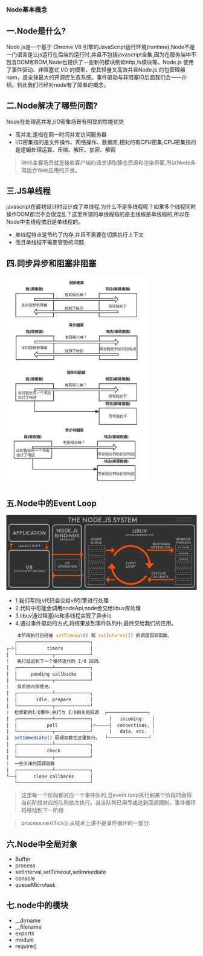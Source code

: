### Node基本概念
## 一.Node是什么?

Node.js是一个基于 Chrome V8 引擎的JavaScript运行环境(runtime),Node不是一门语言是让js运行在后端的运行时,并且不包括javascript全集,因为在服务端中不包含DOM和BOM,Node也提供了一些新的模块例如http,fs模块等。Node.js 使用了事件驱动、非阻塞式 I/O 的模型，使其轻量又高效并且Node.js 的包管理器 npm，是全球最大的开源库生态系统。事件驱动与非阻塞IO后面我们会一一介绍。到此我们已经对node有了简单的概念。

## 二.Node解决了哪些问题?

Node在处理高并发,I/O密集场景有明显的性能优势

- 高并发,是指在同一时间并发访问服务器
- I/O密集指的是文件操作、网络操作、数据库,相对的有CPU密集,CPU密集指的是逻辑处理运算、压缩、解压、加密、解密
> Web主要场景就是接收客户端的请求读取静态资源和渲染界面,所以Node非常适合Web应用的开发。

## 三.JS单线程

javascript在最初设计时设计成了单线程,为什么不是多线程呢？如果多个线程同时操作DOM那岂不会很混乱？这里所谓的单线程指的是主线程是单线程的,所以在Node中主线程依旧是单线程的。

- 单线程特点是节约了内存,并且不需要在切换执行上下文
- 而且单线程不需要管锁的问题.

## 四.同步异步和阻塞非阻塞

![同步异步和阻塞非阻塞](./images/1.png)

## 五.Node中的Event Loop

![同步异步和阻塞非阻塞](./images/2.png)

- 1.我们写的js代码会交给v8引擎进行处理
- 2.代码中可能会调用nodeApi,node会交给libuv库处理
- 3.libuv通过阻塞i/o和多线程实现了异步io
- 4.通过事件驱动的方式,将结果放到事件队列中,最终交给我们的应用。

```js
    本阶段执行已经被 setTimeout() 和 setInterval() 的调度回调函数。
   ┌───────────────────────────┐
┌─>│           timers          │ 
│  └─────────────┬─────────────┘
|   执行延迟到下一个循环迭代的 I/O 回调。
│  ┌─────────────┴─────────────┐
│  │     pending callbacks     │
│  └─────────────┬─────────────┘
|   仅系统内部使用。
│  ┌─────────────┴─────────────┐
│  │       idle, prepare       │
│  └─────────────┬─────────────┘      
|  检索新的I/O事件;执行与 I/O相关的回调  ┌───────────────┐
│  ┌─────────────┴─────────────┐      │   incoming:   │
│  │           poll            │<─────┤  connections, │
│  └─────────────┬─────────────┘      │   data, etc.  │
│  setImmediate() 回调函数在这里执行。  └───────────────┘
│  ┌─────────────┴─────────────┐      
│  │           check           │
│  └─────────────┬─────────────┘
|  一些关闭的回调函数
│  ┌─────────────┴─────────────┐
└──┤      close callbacks      │
   └───────────────────────────┘
```

> 这里每一个阶段都对应一个事件队列,当event loop执行到某个阶段时会将当前阶段对应的队列依次执行。当该队列已用尽或达到回调限制，事件循环将移动到下一阶段

> process.nextTick() 从技术上讲不是事件循环的一部分.


## 六.Node中全局对象

- Buffer
- process
- setInterval,setTimeout,setImmediate
- console
- queueMicrotask

## 七.node中的模块

- __dirname
- __filename
- exports
- module
- require()
